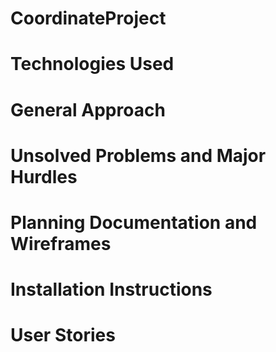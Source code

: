 # CoordinateProject

# Technologies Used

# General Approach

# Unsolved Problems and Major Hurdles

# Planning Documentation and Wireframes

# Installation Instructions

# User Stories
